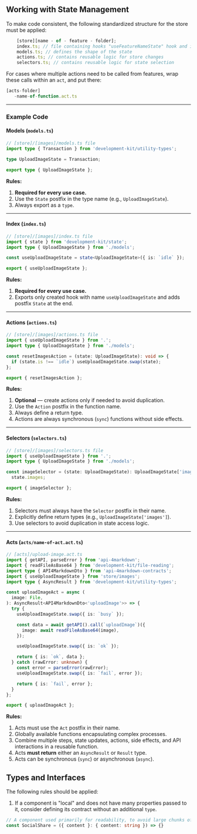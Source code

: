 ## Working with State Management

To make code consistent, the following standardized structure for the store must be applied:

```typescript
    [store][name - of - feature - folder];
    index.ts; // file containing hooks "useFeatureNameState" hook and initialization logic
    models.ts; // defines the shape of the state
    actions.ts; // contains reusable logic for store changes
    selectors.ts; // contains reusable logic for state selection
```

For cases where multiple actions need to be called from features, wrap these calls within an `act`, and put there:

```typescript
[acts-folder]
   -name-of-function.act.ts
```

---

### Example Code

#### Models (`models.ts`)

```typescript
// [store]/[images]/models.ts file
import type { Transaction } from 'development-kit/utility-types';

type UploadImageState = Transaction;

export type { UploadImageState };
```

**Rules:**

1. **Required for every use case.**
2. Use the `State` postfix in the type name (e.g., `UploadImageState`).
3. Always export as a `type`.

---

#### Index (`index.ts`)

```typescript
// [store]/[images]/index.ts file
import { state } from 'development-kit/state';
import type { UploadImageState } from './models';

const useUploadImageState = state<UploadImageState>({ is: `idle` });

export { useUploadImageState };
```

**Rules:**

1. **Required for every use case.**
2. Exports only created hook with name `useUploadImageState` and adds postfix `State` at the end.

---

#### Actions (`actions.ts`)

```typescript
// [store]/[images]/actions.ts file
import { useUploadImageState } from '.';
import type { UploadImageState } from './models';

const resetImagesAction = (state: UploadImageState): void => {
  if (state.is !== `idle`) useUploadImageState.swap(state);
};

export { resetImagesAction };
```

**Rules:**

1. **Optional** — create actions only if needed to avoid duplication.
2. Use the `Action` postfix in the function name.
3. Always define a return type.
4. Actions are always synchronous (`sync`) functions without side effects.

---

#### Selectors (`selectors.ts`)

```typescript
// [store]/[images]/selectors.ts file
import { useUploadImageState } from '.';
import type { UploadImageState } from './models';

const imageSelector = (state: UploadImageState): UploadImageState['images'] =>
  state.images;

export { imageSelector };
```

**Rules:**

1. Selectors must always have the `Selector` postfix in their name.
2. Explicitly define return types (e.g., `UploadImageState['images']`).
3. Use selectors to avoid duplication in state access logic.

---

#### Acts (`acts/name-of-act.act.ts`)

```typescript
// [acts]/upload-image.act.ts
import { getAPI, parseError } from 'api-4markdown';
import { readFileAsBase64 } from 'development-kit/file-reading';
import type { API4MarkdownDto } from 'api-4markdown-contracts';
import { useUploadImageState } from 'store/images';
import type { AsyncResult } from 'development-kit/utility-types';

const uploadImageAct = async (
  image: File,
): AsyncResult<API4MarkdownDto<'uploadImage'>> => {
  try {
    useUploadImageState.swap({ is: `busy` });

    const data = await getAPI().call(`uploadImage`)({
      image: await readFileAsBase64(image),
    });

    useUploadImageState.swap({ is: `ok` });

    return { is: `ok`, data };
  } catch (rawError: unknown) {
    const error = parseError(rawError);
    useUploadImageState.swap({ is: `fail`, error });

    return { is: `fail`, error };
  }
};

export { uploadImageAct };
```

**Rules:**

1. Acts must use the `Act` postfix in their name.
2. Globally available functions encapsulating complex processes.
3. Combine multiple steps, state updates, actions, side effects, and API interactions in a reusable function.
4. Acts **must return** either an `AsyncResult` or `Result` type.
5. Acts can be synchronous (`sync`) or asynchronous (`async`).

## Types and Interfaces

The following rules should be applied:

1. If a component is "local" and does not have many properties passed to it, consider defining its contract without an additional `type`.

```typescript
// A component used primarily for readability, to avoid large chunks of JSX
const SocialShare = ({ content }: { content: string }) => {}
```